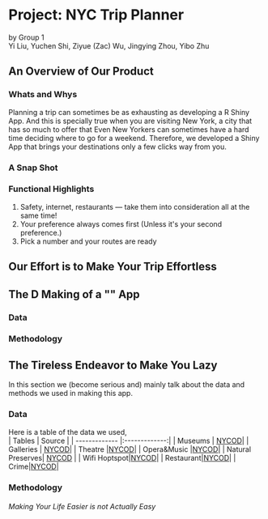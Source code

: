 # Project: NYC Trip Planner
by Group 1   
Yi Liu, Yuchen Shi, Ziyue (Zac) Wu, Jingying Zhou, Yibo Zhu

## An Overview of Our Product
### Whats and Whys
   Planning a trip can sometimes be as exhausting as developing a R Shiny App. And this is specially true when you are visiting New York, a city that has so much to offer that Even New Yorkers can sometimes have a hard time deciding where to go for a weekend. Therefore, we developed a Shiny App that brings your destinations only a few clicks way from you.   
### A Snap Shot
   
### Functional Highlights
1. Safety, internet, restaurants — take them into consideration all at the same time!
2. Your preference always comes first (Unless it's your second preference.)
3. Pick a number and your routes are ready  

## Our Effort is to Make Your Trip Effortless

## The D Making of a "" App   
### Data
### Methodology

## The Tireless Endeavor to Make You Lazy
In this section we (become serious and) mainly talk about the data and methods we used in making this app.   
### Data
Here is a table of the data we used,  
| Tables        | Source        | 
| ------------- |:-------------:| 
| Museums | [NYCOD](https://data.cityofnewyork.us/Recreation/New-York-City-Museums/ekax-ky3z)| 
| Galleries | [NYCOD](https://data.cityofnewyork.us/Recreation/New-York-City-Art-Galleries/tgyc-r5jh)|
| Theatre |[NYCOD](https://data.cityofnewyork.us/Recreation/Theaters/kdu2-865w)|
| Opera&Music |[NYCOD](https://data.cityofnewyork.us/Recreation/DOITT-CLASSICAL-MUSIC/txxa-5nhg)|
| Natural Preserves| [NYCOD](http://www.nyc.gov/html/dpr/nycbigapps/DPR_naturepreserves_001.csv) |
| Wifi Hoptspot|[NYCOD](https://data.cityofnewyork.us/City-Government/NYC-Wi-Fi-Hotspot-Locations/yjub-udmw)|
| Restaurant|[NYCOD](https://data.cityofnewyork.us/Health/DOHMH-New-York-City-Restaurant-Inspection-Results/43nn-pn8j)|
| Crime|[NYCOD](https://data.cityofnewyork.us/Public-Safety/NYPD-7-Major-Felony-Incident-Map/dvh8-u7es)|
### Methodology
###### Making Your Life Easier is not Actually Easy







